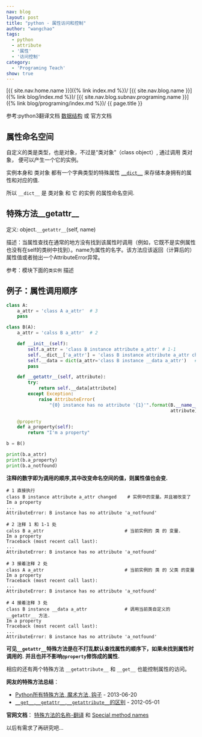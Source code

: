 ```yaml
---
nav: blog
layout: post
title: "python - 属性访问和控制"
author: "wangchao"
tags:
  - python
  - attribute
  - '属性'
  - '访问控制'
category:
  - 'Programing Teach'
show: true
---
```


[{{ site.nav.home.name }}]({% link index.md %})/
[{{ site.nav.blog.name }}]({% link blog/index.md %})/
[{{ site.nav.blog.subnav.programing.name }}]({% link blog/programing/index.md %})/
{{ page.title }}

参考:python3翻译文档 [数据结构](http://python.usyiyi.cn/translate/python_352/reference/datamodel.html) 或 官方文档 [](https://docs.python.org/3/reference/datamodel.html)

## 属性命名空间

自定义的类是类型，也是对象，不过是“类对象”（class object）, 通过调用 类对象， 便可以产生一个它的实例。

实例本身和 类对象 都有一个字典类型的特殊属性 [`__dict__`](https://docs.python.org/3/library/stdtypes.html#object.__dict__) 来存储本身拥有的属性和对应的值.

所以 `__dict__` 是 类对象 和 它 的实例 的属性命名空间.

## 特殊方法__getattr__

定义: object.`__getattr__`(self, name)

描述：当属性查找在通常的地方没有找到该属性时调用（例如，它既不是实例属性也没有在self的类树中找到）。name为属性的名字。该方法应该返回（计算后的）属性值或者抛出一个AttributeError异常。

参考：模块下面的`类实例` 描述

## 例子：属性调用顺序

```python
class A:
    a_attr = 'class A a_attr'  # 3
    pass

class B(A):
    a_attr = 'calss B a_attr'  # 2

    def __init__(self):
        self.a_attr = 'class B instance attribute a_attr' # 1-1
        self.__dict__['a_attr'] = 'class B instance attribute a_attr changed'    # 1
        self.__data = dict(a_attr='class B instance __data a_attr')   # 4
        pass

    def __getattr__(self, attribute):
        try:
            return self.__data[attribute]
        except Exception:
            raise AttributeError(
                "{0} instance has no attribute '{1}'".format(B.__name__,
                                                             attribute))

    @property
    def a_property(self):
        return "I'm a property"

b = B()

print(b.a_attr)
print(b.a_property)
print(b.a_notfound)
```

**注释的数字即为调用的顺序,其中改变命名空间的值，则属性值也会变.**

```shell
# 1 直接执行
class B instance attribute a_attr changed    # 实例中的变量。并且被改变了
Im a property
...
AttributeError: B instance has no attribute 'a_notfound'

# 2 注释 1 和 1-1 处
calss B a_attr                              # 当前实例的 类 的 变量.
Im a property
Traceback (most recent call last):
...
AttributeError: B instance has no attribute 'a_notfound'

# 3 接着注释 2 处
class A a_attr                              # 当前实例的 类 的 父类 的变量
Im a property
Traceback (most recent call last):
...
AttributeError: B instance has no attribute 'a_notfound'

# 4 接着注释 3 处
class B instance __data a_attr              # 调用当前类自定义的 __getattr__ 方法.
Im a property
Traceback (most recent call last):
...
AttributeError: B instance has no attribute 'a_notfound'
```

**可见`__getattr__`特殊方法是在不打乱默认查找属性的顺序下，如果未找到属性时调用的.**
**并且也并不影响`@property`修饰成的属性.**

相应的还有两个特殊方法 `__getattribute__` 和 `__get__` 也能控制属性的访问。

**网友的特殊方法总结**：

- [Python所有特殊方法, 魔术方法, 钩子](http://blog.sina.com.cn/s/blog_8a18c33d010196ms.html) - 2013-06-20
- [`__get__`,`__getattr__`,`__getattribute__`的区别](http://luozhaoyu.iteye.com/blog/1506426) - 2012-05-01

**官网文档**： [特殊方法的名称-翻译](http://python.usyiyi.cn/documents/python_352/reference/datamodel.html#special-method-names) 和 [Special method names](https://docs.python.org/3/reference/datamodel.html#special-method-names)

以后有需求了再研究吧...
